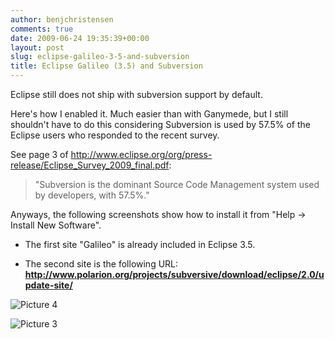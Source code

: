 ```yaml
---
author: benjchristensen
comments: true
date: 2009-06-24 19:35:39+00:00
layout: post
slug: eclipse-galileo-3-5-and-subversion
title: Eclipse Galileo (3.5) and Subversion
---
```


Eclipse still does not ship with subversion support by default.

Here's how I enabled it. Much easier than with Ganymede, but I still shouldn't have to do this considering Subversion is used by 57.5% of the Eclipse users who responded to the recent survey.

See page 3 of http://www.eclipse.org/org/press-release/Eclipse_Survey_2009_final.pdf:


<blockquote>"Subversion is the dominant Source Code Management system used by developers, with 57.5%."</blockquote>


Anyways, the following screenshots show how to install it from "Help -> Install New Software".



	
  * The first site "Galileo" is already included in Eclipse 3.5.

	
  * The second site is the following URL: **http://www.polarion.org/projects/subversive/download/eclipse/2.0/update-site/**


![Picture 4](http://benjchristensen.files.wordpress.com/2009/06/picture-4.png)

![Picture 3](http://benjchristensen.files.wordpress.com/2009/06/picture-3.png)
